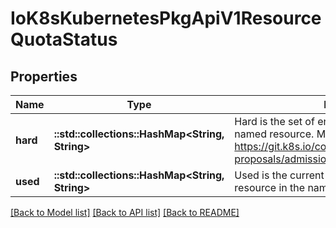 # IoK8sKubernetesPkgApiV1ResourceQuotaStatus

## Properties
Name | Type | Description | Notes
------------ | ------------- | ------------- | -------------
**hard** | **::std::collections::HashMap<String, String>** | Hard is the set of enforced hard limits for each named resource. More info: https://git.k8s.io/community/contributors/design-proposals/admission_control_resource_quota.md | [optional] 
**used** | **::std::collections::HashMap<String, String>** | Used is the current observed total usage of the resource in the namespace. | [optional] 

[[Back to Model list]](../README.md#documentation-for-models) [[Back to API list]](../README.md#documentation-for-api-endpoints) [[Back to README]](../README.md)


